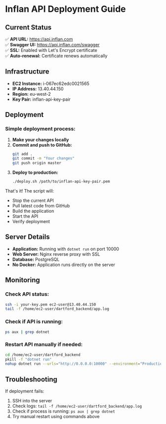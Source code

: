 # Inflan API Deployment Guide

## Current Status

✅ **API URL:** https://api.inflan.com  
✅ **Swagger UI:** https://api.inflan.com/swagger  
✅ **SSL:** Enabled with Let's Encrypt certificate  
✅ **Auto-renewal:** Certificate renews automatically  

## Infrastructure

- **EC2 Instance:** i-067ec62edc0021565
- **IP Address:** 13.40.44.150
- **Region:** eu-west-2
- **Key Pair:** inflan-api-key-pair

## Deployment

### Simple deployment process:

1. **Make your changes locally**
2. **Commit and push to GitHub:**
   ```bash
   git add .
   git commit -m "Your changes"
   git push origin master
   ```
3. **Deploy to production:**
   ```bash
   ./deploy.sh /path/to/inflan-api-key-pair.pem
   ```

That's it! The script will:
- Stop the current API
- Pull latest code from GitHub
- Build the application
- Start the API
- Verify deployment

## Server Details

- **Application:** Running with `dotnet run` on port 10000
- **Web Server:** Nginx reverse proxy with SSL
- **Database:** PostgreSQL
- **No Docker:** Application runs directly on the server

## Monitoring

### Check API status:
```bash
ssh -i your-key.pem ec2-user@13.40.44.150
tail -f /home/ec2-user/dartford_backend/app.log
```

### Check if API is running:
```bash
ps aux | grep dotnet
```

### Restart API manually if needed:
```bash
cd /home/ec2-user/dartford_backend
pkill -f "dotnet run"
nohup dotnet run --urls="http://0.0.0.0:10000" --environment="Production" > app.log 2>&1 &
```

## Troubleshooting

If deployment fails:
1. SSH into the server
2. Check logs: `tail -f /home/ec2-user/dartford_backend/app.log`
3. Check if process is running: `ps aux | grep dotnet`
4. Try manual restart using commands above